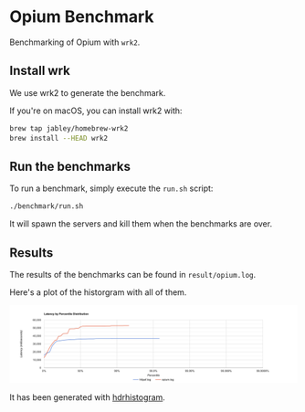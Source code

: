 # Opium Benchmark

Benchmarking of Opium with `wrk2`.

## Install wrk

We use wrk2 to generate the benchmark.

If you're on macOS, you can install wrk2 with:

```sh
brew tap jabley/homebrew-wrk2
brew install --HEAD wrk2
```

## Run the benchmarks

To run a benchmark, simply execute the `run.sh` script:
```sh
./benchmark/run.sh
```

It will spawn the servers and kill them when the benchmarks are over.

## Results

The results of the benchmarks can be found in `result/opium.log`.

Here's a plot of the historgram with all of them.

![](./result/histogram.png)

It has been generated with [hdrhistogram](http://hdrhistogram.github.io/HdrHistogram/plotFiles.html).
